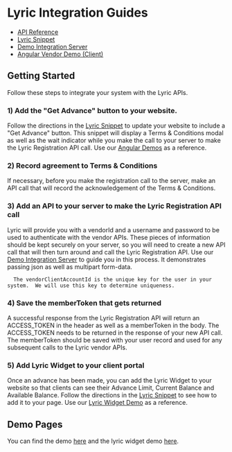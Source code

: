 # Lyric Integration Guides 

* [API Reference](https://api.lyricfinancial.com/docs/vendor-api/)
* [Lyric Snippet](https://github.com/LyricFinancial/lyric-snippet)
* [Demo Integration Server](https://github.com/LyricFinancial/demo-integration-server)
* [Angular Vendor Demo (Client)](https://github.com/LyricFinancial/integration-guides/tree/master/examples/client/angular/lyric-vendor-demo)

## Getting Started

Follow these steps to integrate your system with the Lyric APIs.

### 1) Add the "Get Advance" button to your website.
Follow the directions in the [Lyric Snippet](https://github.com/LyricFinancial/lyric-snippet) to update your website to include a "Get Advance" button.  This snippet will display a Terms & Conditions modal as well as the wait indicator while you make the call to your server to make the Lyric Registration API call.  Use our [Angular Demos](https://github.com/LyricFinancial/integration-guides/tree/master/examples/client/angular/lyric-vendor-demo) as a reference.

### 2) Record agreement to Terms & Conditions
If necessary, before you make the registration call to the server, make an API call that will record the acknowledgement of the Terms & Conditions.

### 3) Add an API to your server to make the Lyric Registration API call
Lyric will provide you with a vendorId and a username and password to be used to authenticate with the vendor APIs.  These pieces of information should be kept securely on your server, so you will need to create a new API call that will then turn around and call the Lyric Registration API.  Use our [Demo Integration Server](https://github.com/LyricFinancial/demo-integration-server) to guide you in this process.  It demonstrates passing json as well as multipart form-data.  

	  The vendorClientAccountId is the unique key for the user in your system.  We will use this key to determine uniqueness.

### 4) Save the memberToken that gets returned
A successful response from the Lyric Registration API will return an ACCESS_TOKEN in the header as well as a memberToken in the body.  The ACCESS_TOKEN needs to be returned in the response of your new API call.  The memberToken should be saved with your user record and used for any subsequent calls to the Lyric vendor APIs.

### 5) Add Lyric Widget to your client portal
Once an advance has been made, you can add the Lyric Widget to your website so that clients can see their Advance Limit, Current Balance and Available Balance.  Follow the directions in the [Lyric Snippet](https://github.com/LyricFinancial/lyric-snippet#widget) to see how to add it to your page.  Use our [Lyric Widget Demo](https://github.com/LyricFinancial/integration-guides/tree/master/examples/client/angular/lyric-vendor-demo#lyric-widget-demo) as a reference.


## Demo Pages

You can find the demo [here](http://lyricfinancial.github.io/integration-guides/#/demo-server) and the lyric widget demo [here](http://lyricfinancial.github.io/integration-guides/#/lyric-widget).